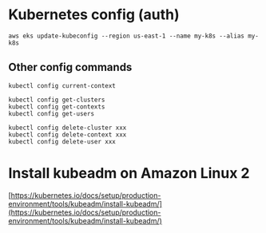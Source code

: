 # Kubernetes config (auth)

```
aws eks update-kubeconfig --region us-east-1 --name my-k8s --alias my-k8s
```

## Other config commands

```
kubectl config current-context
```

```
kubectl config get-clusters
kubectl config get-contexts
kubectl config get-users
```

```
kubectl config delete-cluster xxx
kubectl config delete-context xxx
kubectl config delete-user xxx
```

# Install kubeadm on Amazon Linux 2

[https://kubernetes.io/docs/setup/production-environment/tools/kubeadm/install-kubeadm/](https://kubernetes.io/docs/setup/production-environment/tools/kubeadm/install-kubeadm/)
